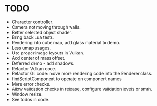 # TODO

* Character controller.
* Camera not moving through walls.
* Better selected object shader.
* Bring back Lua tests.
* Rendering into cube map, add glass material to demo.
* Less umap usages.
* Use proper image layouts in Vulkan.
* Add center of mass offset.
* Deferred demo - add shadows.
* Refactor Vulkan code.
* Refactor GL code: move more rendering code into the Renderer class.
* findScriptComponent to operate on component names.
* More error checks.
* Allow validation checks in release, configure validation levels or smth.
* Window resize.
* See todos in code.